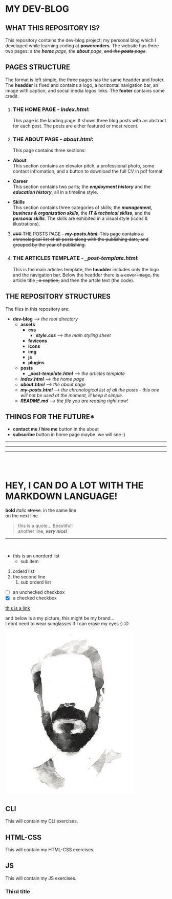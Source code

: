 # MY DEV-BLOG

## **WHAT THIS REPOSITORY IS?**

This repository contains the dev-blog project; my personal blog which I developed while learning coding at **powercoders**. The website has ~~three~~ two pages: a *the **home** page*, *the **about** page*, ~~and *the **posts** page*~~.

## **PAGES STRUCTURE**
The format is left simple, the three pages has the same headder and footer. The **headder** is fixed and contains a logo, a horizontal navigation bar, an image with caption, and social media logos links. The **footer** contains some credit.

1. ### THE HOME PAGE - ***index.html***:
    This page is the landing page. It shows three blog posts with an abstract for each post. The posts are either featured or most recent.

2. ### THE ABOUT PAGE - ***about.html***:
      This page contains three sections:
  - **About**<br>This section contains an elevator pitch, a professional photo, some contact infromation, and a button to download the full CV in pdf format.

   - **Career**<br>This section contains two parts; the ***employment history*** and the ***education history***, all in a timeline style.

   - **Skills**<br>This section contains three categories of skills; the ***management, business & organization skills***, the ***IT & technical skliss***, and the ***personal skills***. The skills are exhibited in a visual style (icons & illustrations).

3. ~~### THE POSTS PAGE - ***my-posts.html***:
    This page contains a chronological list of all posts along with the publishing date, and grouped by the year of publishing.~~

4. ### THE ARTICLES TEMPLATE - ***_post-template.html***:
    This is the main articles template, the **headder** includes only the logo and the navigation bar. Below the headder there is ~~a cover image,~~ the article title ~~, a caption,~~ and then the artcle text (the code).


## **THE REPOSITORY STRUCTURES**
The files in this repository are:

- **dev-blog** *--> the root directory*
  - **assets**
    - **css**
      - ***style.css*** *--> the main styling sheet*
    - **favicons**
    - **icons**
    - **img**
    - **js**
    - **plugins**
  - **posts**
    - ***_post-template.html*** *--> the articles template*
  - ***index.html*** *--> the home page*
  - ***about.html*** *--> the about page*
  - ***my-posts.html*** *--> the chronological list of all the posts - this one will not be used at the moment, ill keep it simple.*
  - ***README.md*** *--> the file you are reading right now!*

## **THINGS FOR THE FUTURE***
- **contact me / hire me** button in the about
- **subscribe** button in home page maybe. we will see :)

---
---
---
<br><br>

# HEY, I CAN DO A LOT WITH THE MARKDOWN LANGUAGE!

**bold** *italic*  ~~stroke~~. in the same line <br> on the next line

> this is a quote... Beautiful!
> <br> another line, ***very nice!***

---
<br>

- this is an unorderd list
  - sub item

1. orderd list
2. the second line
    1. sub orderd list

- [ ] an unchecked checkbox
- [x] a checked checkbox

[this is a link](https://www.google.com)

and below is a my picture, this might be my brand... <br> I dont need to wear sunglasses if I can erase my eyes :) :D

![this is an image](assets/img/noeyes.png)


## CLI
This will contain my CLI exercises.
## HTML-CSS
This will contain my HTML-CSS exercises.
## JS
This will contain my JS exercises.

### Third title